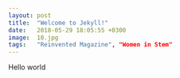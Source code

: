 ```yaml
---
layout: post
title:  "Welcome to Jekyll!"
date:   2018-05-29 18:05:55 +0300
image:  10.jpg
tags:   "Reinvented Magazine", "Women in Stem"
---
```


Hello world
